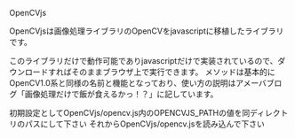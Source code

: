 OpenCVjs

OpenCVjsは画像処理ライブラリのOpenCVをjavascriptに移植したライブラリです。

このライブラリだけで動作可能でありjavascriptだけで実装されているので、ダウンロードすればそのままブラウザ上で実行できます。
メソッドは基本的にOpenCV1.0系と同様の名前と機能となっており、使い方の説明はアメーバブログ「画像処理だけで飯が食えるかっ！？」に記しています。

初期設定としてOpenCVjs/opencv.js内のOPENCVJS_PATHの値を同ディレクトリのパスにして下さい
それからOpenCVjs/opencv.jsを読み込んで下さい